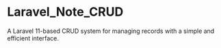 # Laravel_Note_CRUD
A Laravel 11-based CRUD system for managing records with a simple and efficient interface.
